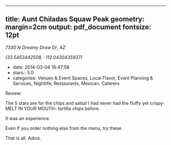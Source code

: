 
---
title: Aunt Chiladas Squaw Peak
geometry: margin=2cm
output: pdf_document
fontsize: 12pt
---

_7330 N Dreamy Draw Dr_, _AZ_

*(33.5453442508, -112.0430435937)*

- date: 2014-03-04 16:47:58
- stars:: 5.0
-  categories: Venues & Event Spaces, Local Flavor, Event Planning & Services, Nightlife, Restaurants, Mexican, Caterers

Review:

The 5 stars are for the chips and salsa! I had never had the fluffy yet crispy- MELT IN YOUR MOUTH- tortilla chips before. 

It was an experience. 

Even if you order nothing else from the menu, try these. 

That is all. Adios.

